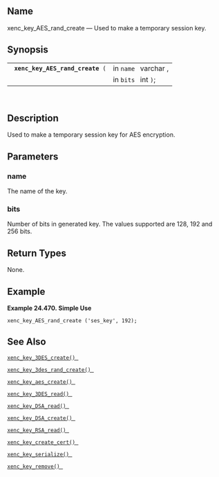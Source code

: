 <div>

<div>

</div>

<div>

## Name

xenc_key_AES_rand_create — Used to make a temporary session key.

</div>

<div>

## Synopsis

<div>

|                                       |                      |
|---------------------------------------|----------------------|
| ` `**`xenc_key_AES_rand_create`**` (` | in `name ` varchar , |
|                                       | in `bits ` int `)`;  |

<div>

 

</div>

</div>

</div>

<div>

## Description

Used to make a temporary session key for AES encryption.

</div>

<div>

## Parameters

<div>

### name

The name of the key.

</div>

<div>

### bits

Number of bits in generated key. The values supported are 128, 192 and
256 bits.

</div>

</div>

<div>

## Return Types

None.

</div>

<div>

## Example

<div>

**Example 24.470. Simple Use**

<div>

``` screen
xenc_key_AES_rand_create ('ses_key', 192);
```

</div>

</div>

  

</div>

<div>

## See Also

<a href="fn_xenc_key_3des_create.html" class="link"
title="xenc_key_3DES_create"><code
class="function">xenc_key_3DES_create() </code></a>

<a href="fn_xenc_key_3des_rand_create.html" class="link"
title="xenc_key_3DES_rand_create"><code
class="function">xenc_key_3des_rand_create() </code></a>

<a href="fn_xenc_key_aes_create.html" class="link"
title="xenc_key_AES_create"><code
class="function">xenc_key_aes_create() </code></a>

<a href="fn_xenc_key_3des_read.html" class="link"
title="xenc_key_3DES_read"><code
class="function">xenc_key_3DES_read() </code></a>

<a href="fn_xenc_key_dsa_read.html" class="link"
title="xenc_key_DSA_read"><code
class="function">xenc_key_DSA_read() </code></a>

<a href="fn_xenc_key_dsa_create.html" class="link"
title="xenc_key_DSA_create"><code
class="function">xenc_key_DSA_create() </code></a>

<a href="fn_xenc_key_rsa_read.html" class="link"
title="xenc_key_RSA_read"><code
class="function">xenc_key_RSA_read() </code></a>

<a href="fn_xenc_key_create_cert.html" class="link"
title="xenc_key_create_cert"><code
class="function">xenc_key_create_cert() </code></a>

<a href="fn_xenc_key_serialize.html" class="link"
title="xenc_key_serialize"><code
class="function">xenc_key_serialize() </code></a>

<a href="fn_xenc_key_remove.html" class="link"
title="xenc_key_remove"><code
class="function">xenc_key_remove() </code></a>

</div>

</div>

